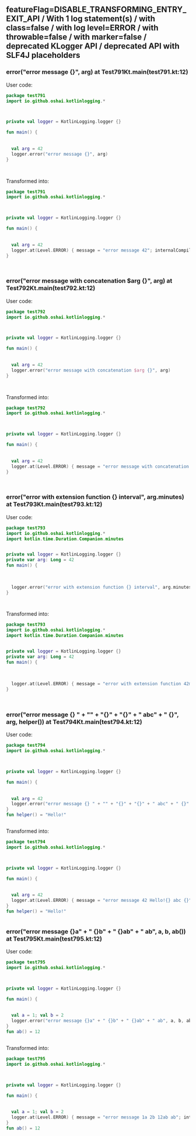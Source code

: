 ## featureFlag=DISABLE_TRANSFORMING_ENTRY_EXIT_API / With 1 log statement(s) / with class=false / with log level=ERROR / with throwable=false / with marker=false / deprecated KLogger API / deprecated API with SLF4J placeholders



###  error("error message {}", arg) at Test791Kt.main(test791.kt:12)

User code:
```kotlin
package test791
import io.github.oshai.kotlinlogging.*



private val logger = KotlinLogging.logger {}

fun main() {
  
  
  val arg = 42
  logger.error("error message {}", arg)
}




```
  
Transformed into:
```kotlin
package test791
import io.github.oshai.kotlinlogging.*



private val logger = KotlinLogging.logger {}

fun main() {
  
  
  val arg = 42
  logger.at(Level.ERROR) { message = "error message 42"; internalCompilerData = KLoggingEventBuilder.InternalCompilerData(messageTemplate = ""error message {}"", className = "test791.Test791Kt", methodName = "main", fileName = "test791.kt", lineNumber = 12)
}




```

###  error("error message with concatenation $arg {}", arg) at Test792Kt.main(test792.kt:12)

User code:
```kotlin
package test792
import io.github.oshai.kotlinlogging.*



private val logger = KotlinLogging.logger {}

fun main() {
  
  
  val arg = 42
  logger.error("error message with concatenation $arg {}", arg)
}




```
  
Transformed into:
```kotlin
package test792
import io.github.oshai.kotlinlogging.*



private val logger = KotlinLogging.logger {}

fun main() {
  
  
  val arg = 42
  logger.at(Level.ERROR) { message = "error message with concatenation 42 42"; internalCompilerData = KLoggingEventBuilder.InternalCompilerData(messageTemplate = ""error message with concatenation $arg {}"", className = "test792.Test792Kt", methodName = "main", fileName = "test792.kt", lineNumber = 12)
}




```

###  error("error with extension function {} interval", arg.minutes) at Test793Kt.main(test793.kt:12)

User code:
```kotlin
package test793
import io.github.oshai.kotlinlogging.*
import kotlin.time.Duration.Companion.minutes


private val logger = KotlinLogging.logger {}
private var arg: Long = 42
fun main() {
  
  
  
  logger.error("error with extension function {} interval", arg.minutes)
}




```
  
Transformed into:
```kotlin
package test793
import io.github.oshai.kotlinlogging.*
import kotlin.time.Duration.Companion.minutes


private val logger = KotlinLogging.logger {}
private var arg: Long = 42
fun main() {
  
  
  
  logger.at(Level.ERROR) { message = "error with extension function 42m interval"; internalCompilerData = KLoggingEventBuilder.InternalCompilerData(messageTemplate = ""error with extension function {} interval"", className = "test793.Test793Kt", methodName = "main", fileName = "test793.kt", lineNumber = 12)
}




```

###  error("error message {} " + "" + "{}" + "{}" + " abc" + " {}", arg, helper()) at Test794Kt.main(test794.kt:12)

User code:
```kotlin
package test794
import io.github.oshai.kotlinlogging.*



private val logger = KotlinLogging.logger {}

fun main() {
  
  
  val arg = 42
  logger.error("error message {} " + "" + "{}" + "{}" + " abc" + " {}", arg, helper())
}
fun helper() = "Hello!"



```
  
Transformed into:
```kotlin
package test794
import io.github.oshai.kotlinlogging.*



private val logger = KotlinLogging.logger {}

fun main() {
  
  
  val arg = 42
  logger.at(Level.ERROR) { message = "error message 42 Hello!{} abc {}"; internalCompilerData = KLoggingEventBuilder.InternalCompilerData(messageTemplate = ""error message {} " + "" + "{}" + "{}" + " abc" + " {}"", className = "test794.Test794Kt", methodName = "main", fileName = "test794.kt", lineNumber = 12)
}
fun helper() = "Hello!"



```

###  error("error message {}a" + " {}b" + " {}ab" + " ab", a, b, ab()) at Test795Kt.main(test795.kt:12)

User code:
```kotlin
package test795
import io.github.oshai.kotlinlogging.*



private val logger = KotlinLogging.logger {}

fun main() {
  
  
  val a = 1; val b = 2
  logger.error("error message {}a" + " {}b" + " {}ab" + " ab", a, b, ab())
}
fun ab() = 12



```
  
Transformed into:
```kotlin
package test795
import io.github.oshai.kotlinlogging.*



private val logger = KotlinLogging.logger {}

fun main() {
  
  
  val a = 1; val b = 2
  logger.at(Level.ERROR) { message = "error message 1a 2b 12ab ab"; internalCompilerData = KLoggingEventBuilder.InternalCompilerData(messageTemplate = ""error message {}a" + " {}b" + " {}ab" + " ab"", className = "test795.Test795Kt", methodName = "main", fileName = "test795.kt", lineNumber = 12)
}
fun ab() = 12



```
